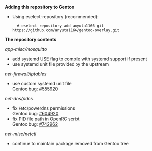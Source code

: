 **Adding this repository to Gentoo**

* Using eselect-repository (recommended):

        # eselect repository add anyuta1166 git https://github.com/anyuta1166/gentoo-overlay.git

**The repository contents**

*app-misc/mosquitto*

* add systemd USE flag to compile with systemd support if present
* use systemd unit file provided by the upstream

*net-firewall/iptables*

* use custom systemd unit file\
  Gentoo bug: [#555920](https://bugs.gentoo.org/555920)

*net-dns/pdns*

* fix /etc/powerdns permissions\
  Gentoo bug: [#604920](https://bugs.gentoo.org/604920)
* fix PID file path in OpenRC script\
  Gentoo bug: [#742962](https://bugs.gentoo.org/742962)

*net-misc/netctl*

* continue to maintain package removed from Gentoo tree
